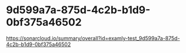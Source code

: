 # 9d599a7a-875d-4c2b-b1d9-0bf375a46502
https://sonarcloud.io/summary/overall?id=examly-test_9d599a7a-875d-4c2b-b1d9-0bf375a46502
